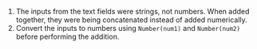 1. The inputs from the text fields were strings, not numbers. When added together, they were being concatenated instead of added numerically.
2. Convert the inputs to numbers using `Number(num1)` and `Number(num2)` before performing the addition.  

